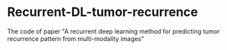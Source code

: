 # Recurrent-DL-tumor-recurrence
The code of paper "A recurrent deep learning method for predicting tumor recurrence pattern from multi-modality images"
